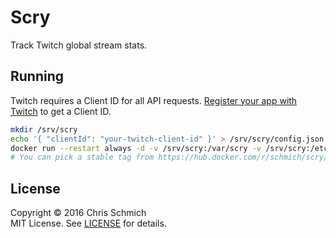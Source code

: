# Scry

Track Twitch global stream stats.

## Running

Twitch requires a Client ID for all API requests. [Register your app with Twitch](https://www.twitch.tv/kraken/oauth2/clients/new) to get a Client ID.

```bash
mkdir /srv/scry
echo '{ "clientId": "your-twitch-client-id" }' > /srv/scry/config.json
docker run --restart always -d -v /srv/scry:/var/scry -v /srv/scry:/etc/scry schmich/scry:latest
# You can pick a stable tag from https://hub.docker.com/r/schmich/scry/tags
```

## License

Copyright &copy; 2016 Chris Schmich  
MIT License. See [LICENSE](LICENSE) for details.

